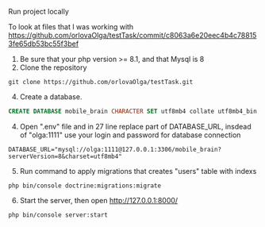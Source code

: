 


Run project locally


To look at files that I was working with https://github.com/orlovaOlga/testTask/commit/c8063a6e20eec4b4c788153fe65db53bc55f3bef


1) Be sure that your php version >= 8.1, and that Mysql is 8
2) Clone the repository
```shell
git clone https://github.com/orlovaOlga/testTask.git
```
4) Create a database.
```SQL
CREATE DATABASE mobile_brain CHARACTER SET utf8mb4 collate utf8mb4_bin
```
4) Open ".env" file and in 27 line replace part of DATABASE_URL, insdead of "olga:1111" use your login and password for database connection
```
DATABASE_URL="mysql://olga:1111@127.0.0.1:3306/mobile_brain?serverVersion=8&charset=utf8mb4"
```

5) Run command to apply migrations that creates "users" table with indexs
```shell
php bin/console doctrine:migrations:migrate
```

6) Start the server, then open http://127.0.0.1:8000/
```shell
php bin/console server:start
```